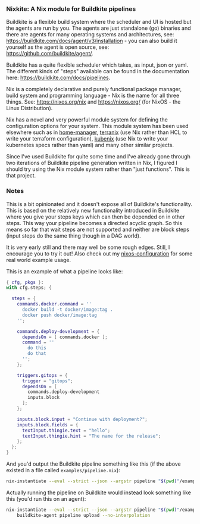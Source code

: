 ### Nixkite: A Nix module for Buildkite pipelines

Buildkite is a flexible build system where the scheduler and UI is hosted but the agents are run by you. The agents are just standalone (go) binaries and there are agents for many operating systems and architectures, see: https://buildkite.com/docs/agent/v3/installation - you can also build it yourself as the agent is open source, see: https://github.com/buildkite/agent/.

Buildkite has a quite flexible scheduler which takes, as input, json or yaml. The different kinds of "steps" available can be found in the documentation here: https://buildkite.com/docs/pipelines.

Nix is a completely declarative and purely functional package manager, build system and programming language - Nix is the name for all three things. See: https://nixos.org/nix and https://nixos.org/ (for NixOS - the Linux Distribution).

Nix has a novel and very powerful module system for defining the configuration options for your system. This module system has been used elsewhere such as in [home-manager](https://github.com/rycee/home-manager), [terranix](https://terranix.org) (use Nix rather than HCL to write your terraform configuration), [kubenix](https://github.com/xtruder/kubenix) (use Nix to write your kubernetes specs rather than yaml) and many other similar projects.

Since I've used Buildkite for quite some time and I've already gone through two iterations of Buildkite pipeline generation written in Nix, I figured I should try using the Nix module system rather than "just functions". This is that project.

### Notes

This is a bit opinionated and it doesn't expose all of Buildkite's functionality. This is based on the relatively new functionality introduced in Buildkite where you give your steps keys which can then be depended on in other steps. This way your pipeline becomes a directed acyclic graph. So this means so far that wait steps are not supported and neither are block steps (input steps do the same thing though in a DAG world).

It is very early still and there may well be some rough edges. Still, I encourage you to try it out! Also check out my [nixos-configuration](https://github.com/johnae/nixos-configuration) for some real world example usage.

This is an example of what a pipeline looks like:

```nix
{ cfg, pkgs }:
with cfg.steps; {

  steps = {
    commands.docker.command = ''
      docker build -t docker/image:tag .
      docker push docker/image:tag
    '';

    commands.deploy-development = {
      dependsOn = [ commands.docker ];
      command = ''
        do this
        do that
      '';
    };

    triggers.gitops = {
      trigger = "gitops";
      dependsOn = [
        commands.deploy-development
        inputs.block
      ];
    };

    inputs.block.input = "Continue with deployment?";
    inputs.block.fields = {
      textInput.thingie.text = "hello";
      textInput.thingie.hint = "The name for the release";
    };
  };
}

```

And you'd output the Buildkite pipeline something like this (if the above existed in a file called `examples/pipeline.nix`):

```sh
nix-instantiate --eval --strict --json --argstr pipeline "$(pwd)"/examples/pipeline.nix | jq .
```

Actually running the pipeline on Buildkite would instead look something like this (you'd run this on an agent):

```sh
nix-instantiate --eval --strict --json --argstr pipeline "$(pwd)"/examples/pipeline.nix | \
    buildkite-agent pipeline upload --no-interpolation
````